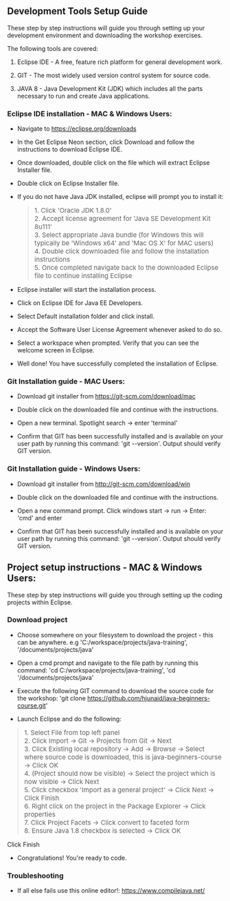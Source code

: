 ## Development Tools Setup Guide

These step by step instructions will guide you through setting up your development environment and downloading the workshop exercises. 

The following tools are covered:

1. Eclipse IDE - A free, feature rich platform for general development work.

2. GIT - The most widely used version control system for source code.

3. JAVA 8 - Java Development Kit (JDK) which includes all the parts necessary to run and create Java applications.

### Eclipse IDE installation - MAC & Windows Users:

* Navigate to https://eclipse.org/downloads

* In the Get Eclipse Neon section, click Download and follow the instructions to download Eclipse IDE.

* Once downloaded, double click on the file which will extract Eclipse Installer file. 

* Double click on Eclipse Installer file. 

* If you do not have Java JDK installed, eclipse will prompt you to install it: 
  > <span style="font-size: 15px;">1. Click 'Oracle JDK 1.8.0' <br/>
  > 2. Accept license agreement for 'Java SE Development Kit 8u111' <br/>
  > 3. Select appropriate Java bundle (for Windows this will typically be 'Windows x64' and 'Mac OS X' for MAC users) <br/> 
  > 4. Double click downloaded file and follow the installation instructions <br/>
  > 5. Once completed navigate back to the downloaded Eclipse file to continue installing Eclipse <br/></style>

* Eclipse installer will start the installation process. 

* Click on Eclipse IDE for Java EE Developers.

* Select Default installation folder and click install. 

* Accept the Software User License Agreement whenever asked to do so. 

* Select a workspace when prompted. Verify that you can see the welcome screen in Eclipse. 

* Well done! You have successfully completed the installation of Eclipse.  

### Git Installation guide  - MAC Users:

* Download git installer from https://git-scm.com/download/mac

* Double click on the downloaded file and continue with the instructions.

* Open a new terminal. Spotlight search -> enter 'terminal'

* Confirm that GIT has been successfully installed and is available on your user path by running this command: 'git --version'. Output should verify GIT version.

### Git Installation guide - Windows Users:

* Download git installer from http://git-scm.com/download/win

* Double click on the downloaded file and continue with the instructions.

* Open a new command prompt. Click windows start -> run -> Enter: 'cmd' and enter

* Confirm that GIT has been successfully installed and is available on your user path by running this command: 'git --version'. Output should verify GIT version.

## Project setup instructions - MAC & Windows Users:

These step by step instructions will guide you through setting up the coding projects within Eclipse.

### Download project

* Choose somewhere on your filesystem to download the project - this can be anywhere. e.g 'C:/workspace/projects/java-training', '/documents/projects/java'

* Open a cmd prompt and navigate to the file path by running this command: 'cd C:/workspace/projects/java-training', 'cd '/documents/projects/java'

* Execute the following GIT command to download the source code for the workshop: 'git clone https://github.com/hjunaid/java-beginners-course.git'

* Launch Eclipse and do the following:
 > <span style="font-size: 15px;">1. Select File from top left panel <br/>
 > 2. Click Import -> Git -> Projects from Git -> Next <br/>
 > 3. Click Existing local repository -> Add -> Browse -> Select where source code is downloaded, this is java-beginners-course -> Click OK <br/> 
 > 4. (Project should now be visible) -> Select the project which is now visible -> Click Next <br/>
 > 5. Click checkbox 'Import as a general project' -> Click Next -> Click Finish <br/>
 > 6. Right click on the project in the Package Explorer -> Click properties <br/>
 > 7. Click Project Facets -> Click convert to faceted form <br/>
 > 8. Ensure Java 1.8 checkbox is selected -> Click OK <br/>
 
 Click Finish</span>

* Congratulations! You're ready to code.

### Troubleshooting

* If all else fails use this online editor!: https://www.compilejava.net/